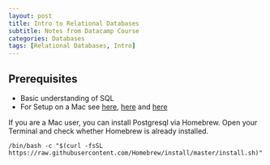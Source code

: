 ```yaml
---
layout: post
title: Intro to Relational Databases
subtitle: Notes from Datacamp Course
categories: Databases
tags: [Relational Databases, Intro]
---
```


## Prerequisites

- Basic understanding of SQL
- For Setup on a Mac see [here](https://medium.com/@xueyingli66/start-using-postgresql-with-terminal-on-mac-787ab643c817), [here](https://medium.com/@viviennediegoencarnacion/getting-started-with-postgresql-on-mac-e6a5f48ee399) and [here](https://towardsdatascience.com/postgresql-basics-to-get-you-up-and-running-macos-f0a14d51aed0)


If you are a Mac user, you can install Postgresql via Homebrew. Open your Terminal and check whether Homebrew is already installed.

```Terminal
/bin/bash -c "$(curl -fsSL https://raw.githubusercontent.com/Homebrew/install/master/install.sh)"
```


